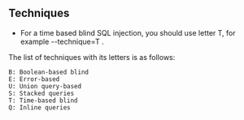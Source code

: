 ## Techniques

- For a time based blind SQL injection, you should use letter T, for example --technique=T .

The list of techniques with its letters is as follows:

```
B: Boolean-based blind
E: Error-based
U: Union query-based
S: Stacked queries
T: Time-based blind
Q: Inline queries
```
